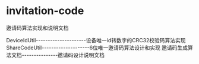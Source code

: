 ﻿# invitation-code
邀请码算法实现和说明文档


DeviceIdUtil---------------------设备唯一id转数字的CRC32校验码算法实现
ShareCodeUtil--------------------6位唯一邀请码算法设计和实现
邀请码生成算法文档---------------邀请码设计说明文档